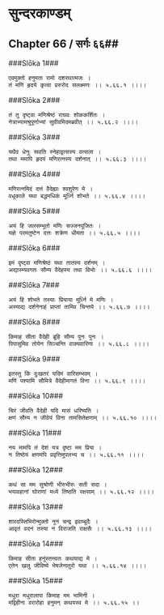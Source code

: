 सुन्दरकाण्डम्
===============================


## Chapter 66  / सर्गः ६६##


###Slōka 1###


    एवमुक्तो हनुमता रामो दशरथात्मजः ।
    तं मणिं हृदये कृत्वा प्ररुरोद सलक्ष्मणः ।। ५.६६.१ ।।।।


###Slōka 2###


    तं तु दृष्ट्वा मणिश्रेष्ठं राघवः शोककर्शितः ।
    नेत्राभ्यामश्रुपूर्णाभ्यां सुग्रीवमिदमब्रवीत् ।। ५.६६.२ ।।।।


###Slōka 3###


    यथैव धेनुः स्रवति स्नेहाद्वत्सस्य वत्सला ।
    तथा ममापि हृदयं मणिरत्नस्य दर्शनात् ।। ५.६६.३ ।।।।


###Slōka 4###


    मणिरत्नमिदं दत्तं वैदेह्याः श्वशुरेण मे ।
    वधूकाले यथा बद्धमधिकं मूर्ध्नि शोभते ।। ५.६६.४ ।।।।


###Slōka 5###


    अयं हि जलसम्भूतो मणिः सज्जनपूजितः ।
    यज्ञे परमतुष्टेन दत्तः शक्रेण धीमता ।। ५.६६.५ ।।।।


###Slōka 6###


    इमं दृष्ट्वा मणिश्रेष्ठं यथा तातस्य दर्शनम् ।
    अद्यास्म्यवगतः सौम्य वैदेहस्य तथा विभोः ।। ५.६६.६ ।।।।


###Slōka 7###


    अयं हि शोभते तस्याः प्रियाया मूर्ध्नि मे मणिः ।
    अस्याद्य दर्शनेनाहं प्राप्तां तामिव चिन्तये ।। ५.६६.७ ।।।।


###Slōka 8###


    किमाह सीता वैदेही ब्रूहि सौम्य पुनः पुनः ।
    पिपासुमिव तोयेन सिञ्चन्ति वाक्यवारिणा ।। ५.६६.८ ।।।।


###Slōka 9###


    इतस्तु किं दुःखतरं यदिमं वारिसम्भवम् ।
    मणिं पश्यामि सौमित्रे वैदेहीमागतं विना ।। ५.६६.९ ।।।।


###Slōka 10###


    चिरं जीवति वैदेही यदि मासं धरिष्यति ।
    क्षणं सौम्य न जीवेयं विना तामसितेक्षणाम् ।। ५.६६.१० ।।।।


###Slōka 11###


    नय मामपि तं देशं यत्र दृष्टा मम प्रिया ।
    न तिष्ठेयं क्षणमपि प्रवृत्तिमुपलभ्य च ।। ५.६६.११ ।।।।


###Slōka 12###


    कथं सा मम सुश्रोणी भीरुभीरुः सती सदा ।
    भयावहानां घोराणां मध्ये तिष्ठति रक्षसाम् ।। ५.६६.१२ ।।।।


###Slōka 13###


    शारदस्तिभिरोन्मुक्तो नूनं चन्द्र इवाम्बुदैः ।
    आवृतं वदनं तस्या न विराजति राक्षसैः ।। ५.६६.१३ ।।।।


###Slōka 14###


    किमाह सीता हनुंस्तत्त्वतः कथयाद्य मे ।
    एतेन खलु जीविष्ये भेषजेनातुरो यथा ।। ५.६६.१४ ।।।।


###Slōka 15###


    मधुरा मधुरालापा किमाह मम भामिनी ।
    मद्विहीना वरारोहा हनुमन् कथयस्व मे ।। ५.६६.१५ ।।


